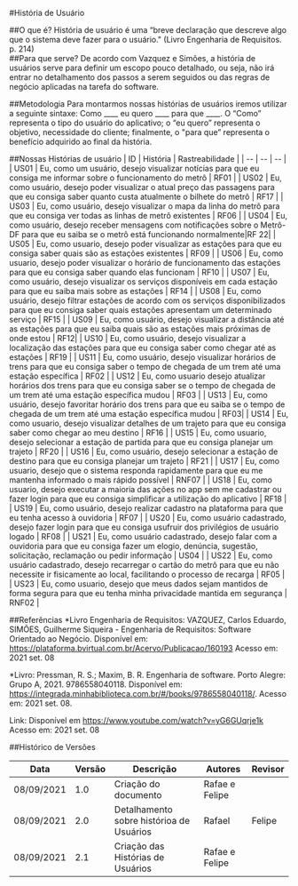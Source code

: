 #História de Usuário

##O que é?
História de usuário é uma “breve declaração que descreve algo que o sistema deve fazer para o usuário." (Livro Engenharia de Requisitos. p. 214)
<br>
##Para que serve?
De acordo com Vazquez e Simões, a história de usuários serve para definir um escopo pouco detalhado, ou seja, não irá entrar no detalhamento dos passos a serem seguidos ou das regras de negócio aplicadas na tarefa do software.
<br>

##Metodologia
Para montarmos nossas histórias de usuários iremos utilizar a seguinte sintaxe: Como ____ eu quero ____ para que ____. O “Como” representa o tipo do usuário do aplicativo; o “eu quero” representa o objetivo, necessidade do cliente; finalmente, o "para que” representa o benefício adquirido ao final da história.

##Nossas Histórias de usuário
| ID | História | Rastreabilidade |
| -- | -- | -- |
| US01 | Eu, como um usuário, desejo visualizar notícias para que eu consiga me informar sobre o funcionamento do metrô | RF01 | 
| US02 | Eu, como usuário, desejo poder visualizar o atual preço das passagens para que eu consiga saber quanto custa atualmente o bilhete do metrô | RF17 | 
| US03 | Eu, como usuário, desejo visualizar o mapa da linha do metrô para que eu consiga ver todas as linhas de metrô existentes | RF06 |
| US04 | Eu, como usuário, desejo receber mensagens com notificações sobre o Metrô-DF para que eu saiba se o metrô está funcionando normalmente|RF 22|
| US05 | Eu, como usuario, desejo poder visualizar as estações para que eu consiga saber quais são as estações existentes | RF09 |
| US06 | Eu, como usuario, desejo poder visualizar o horário de funcionamento das estações para que eu consiga saber quando elas funcionam | RF10 |
| US07 | Eu, como usuário, desejo visualizar os serviços disponíveis em cada estação  para que eu saiba mais sobre as estações  | RF14 | 
| US08 | Eu, como usuário, desejo filtrar estações de acordo com os serviços disponibilizados para que eu consiga saber quais estações apresentam um determinado serviço | RF15 |
| US09 | Eu, como usuário, desejo visualizar a distância até as estações para que eu saiba quais são as estações mais próximas de onde estou | RF12|
| US10 | Eu, como usuário, desejo visualizar a localização das estações para que eu consiga saber como chegar até as estações | RF19 |
| US11 | Eu, como usuário, desejo visualizar horários de trens para que eu consiga saber o tempo de chegada de um trem até uma estação específica | RF02 |
| US12 | Eu, como usuario desejo atualizar horários dos trens para que eu consiga saber se o tempo de chegada de um trem até uma estação específica mudou | RF03 |
| US13 | Eu, como usuário, desejo favoritar horário dos trens para que eu saiba se o tempo de chegada de um trem até uma estação específica mudou | RF03|
| US14 | Eu, como usuario, desejo visualizar detalhes de um trajeto para que eu consiga saber como chegar ao meu destino | RF16 |
| US15 | Eu, como usuario, desejo selecionar a estação de partida para que eu consiga planejar um trajeto | RF20 |
| US16 | Eu, como usuário, desejo selecionar a estação de destino para que eu consiga planejar um trajeto | RF21 |
| US17 | Eu, como usuario, desejo que o sistema responda rapidamente para que eu me mantenha informado o mais rápido possível | RNF07 |
| US18 | Eu, como usuario, desejo executar a maioria das ações no app sem me cadastrar ou fazer login para que eu consiga simplificar a utilização do aplicativo | RF18 |
| US19 | Eu, como usuário, desejo realizar cadastro na plataforma para que eu tenha acesso à ouvidoria | RF07 |
| US20 | Eu, como usuário cadastrado, desejo fazer login para que eu consiga usufruir dos privilégios de usuário logado | RF08 |
| US21 | Eu, como usuário cadastrado, desejo falar com a ouvidoria para que eu consiga fazer um elogio, denúncia, sugestão, solicitação, reclamação ou pedir informação | US04 |
| US22 |  Eu, como usuário cadastrado, desejo recarregar o cartão do metrô para que eu não necessite ir fisicamente ao local, facilitando o processo de recarga | RF05 |
| US23 | Eu, como usuario, desejo que meus dados sejam mantidos de forma segura para que eu tenha minha privacidade mantida em segurança | RNF02 |
<br>

##Referências
*Livro Engenharia de Requisitos: VAZQUEZ, Carlos Eduardo, SIMÕES, Guilherme Siqueira - Engenharia de Requisitos: Software Orientado ao Negócio. Disponível em: <https://plataforma.bvirtual.com.br/Acervo/Publicacao/160193> Acesso em: 2021 set. 08

*Livro: Pressman, R. S.; Maxim, B. R. Engenharia de software. Porto Alegre: Grupo A, 2021. 9786558040118. Disponível em: https://integrada.minhabiblioteca.com.br/#/books/9786558040118/. Acesso em: 2021 set. 08.

Link: Disponível em <https://www.youtube.com/watch?v=yG6GUqrje1k> Acesso em: 2021 set. 08
<br>

##Histórico de Versões

| Data     | Versão | Descrição                                        | Autores    | Revisor        |
| ---------- | --------- | ------------------------------------------ | ---------------- |-------- |
| 08/09/2021 | 1.0 | Criação do documento                   | Rafae e Felipe  |               |  
| 08/09/2021 | 2.0 | Detalhamento sobre histórioa de Usuários |Rafael| Felipe|
| 08/09/2021 | 2.1 | Criação das Histórias de Usuários           | Rafae e Felipe  |               |    
